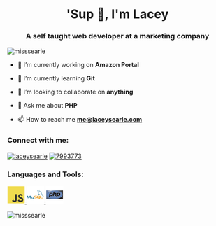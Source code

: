 <h1 align="center">'Sup 👋, I'm Lacey</h1>
<h3 align="center">A self taught web developer at a marketing company</h3>

<p align="left"> <img src="https://komarev.com/ghpvc/?username=misssearle&label=Profile%20views&color=0e75b6&style=flat" alt="misssearle" /> </p>

- 🔭 I’m currently working on **Amazon Portal**

- 🌱 I’m currently learning **Git**

- 👯 I’m looking to collaborate on **anything**

- 💬 Ask me about **PHP**

- 📫 How to reach me **me@laceysearle.com**

<h3 align="left">Connect with me:</h3>
<p align="left">
<a href="https://linkedin.com/in/laceysearle" target="blank"><img align="center" src="https://raw.githubusercontent.com/rahuldkjain/github-profile-readme-generator/master/src/images/icons/Social/linked-in-alt.svg" alt="laceysearle" height="30" width="40" /></a>
<a href="https://stackoverflow.com/users/7993773" target="blank"><img align="center" src="https://raw.githubusercontent.com/rahuldkjain/github-profile-readme-generator/master/src/images/icons/Social/stack-overflow.svg" alt="7993773" height="30" width="40" /></a>
</p>

<h3 align="left">Languages and Tools:</h3>
<p align="left"> <a href="https://developer.mozilla.org/en-US/docs/Web/JavaScript" target="_blank" rel="noreferrer"> <img src="https://raw.githubusercontent.com/devicons/devicon/master/icons/javascript/javascript-original.svg" alt="javascript" width="40" height="40"/> </a> <a href="https://www.mysql.com/" target="_blank" rel="noreferrer"> <img src="https://raw.githubusercontent.com/devicons/devicon/master/icons/mysql/mysql-original-wordmark.svg" alt="mysql" width="40" height="40"/> </a> <a href="https://www.php.net" target="_blank" rel="noreferrer"> <img src="https://raw.githubusercontent.com/devicons/devicon/master/icons/php/php-original.svg" alt="php" width="40" height="40"/> </a> </p>

<p><img align="center" src="https://github-readme-stats.vercel.app/api/top-langs?username=misssearle&show_icons=true&locale=en&layout=compact" alt="misssearle" /></p>

